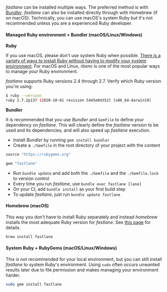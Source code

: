 _fastlane_ can be installed multiple ways. The preferred method is with [_Bundler_](https://bundler.io). _fastlane_ can also be installed directly through with Homebrew (if on macOS). Technically, you can use macOS's system Ruby but it's not recommended unless you are a experienced Ruby developer.

#### Managed Ruby environment + Bundler (macOS/Linux/Windows)

**Ruby**

If you use macOS, please don't use system Ruby when possible. [There is a variety of ways to install Ruby without having to modify your system environment](https://www.ruby-lang.org/en/documentation/installation/#managers). For macOS and Linux, _rbenv_ is one of the most popular ways to manage your Ruby environment.

_fastlane_ supports Ruby versions 2.4 through 2.7. Verify which Ruby version you're using:

```sh
$ ruby --version
ruby 2.7.2p137 (2020-10-01 revision 5445e04352) [x86_64-darwin19]
```

**Bundler**

It is recommended that you use _Bundler_ and `Gemfile` to define your dependency on _fastlane_. This will clearly define the _fastlane_ version to be used and its dependencies, and will also speed up _fastlane_ execution.

- Install _Bundler_ by running `gem install bundler`
- Create a `./Gemfile` in the root directory of your project with the content
```ruby
source "https://rubygems.org"

gem "fastlane"
```
- Run `bundle update` and add both the `./Gemfile` and the `./Gemfile.lock` to version control
- Every time you run _fastlane_, use `bundle exec fastlane [lane]`
- On your CI, add `bundle install` as your first build step
- To update _fastlane_, just run `bundle update fastlane`

#### Homebrew (macOS)

This way you don't have to install Ruby separately and instead _homebrew_ installs the most adequate Ruby version for _fastlane_.
See [this page](https://formulae.brew.sh/formula/fastlane) for details.

```sh
brew install fastlane
```

#### System Ruby + RubyGems (macOS/Linux/Windows)

This is not recommended for your local environment, but you can still install _fastlane_ to system Ruby's environment. Using `sudo` often occurs unwanted results later due to file permission and makes managing your environment harder.

```sh
sudo gem install fastlane
```
